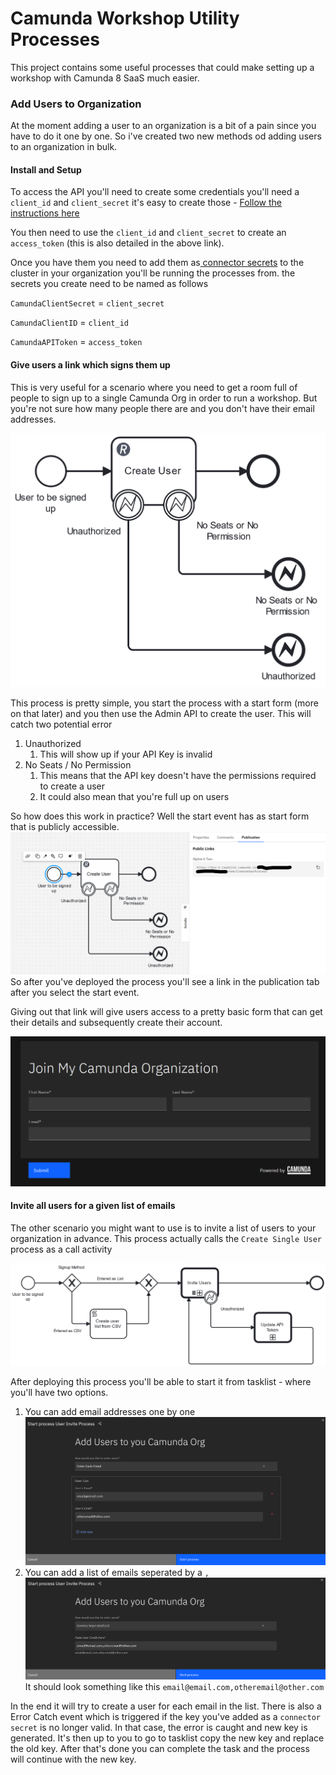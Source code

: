 # Camunda Workshop Utility Processes
This project contains some useful processes that could make setting up a workshop with Camunda 8 SaaS much easier. 

### Add Users to Organization
At the moment adding a user to an organization is a bit of a pain since you have to do it one by one. So i've created two new methods od adding users to an organization in bulk. 

#### Install and Setup
To access the API you'll need to create some credentials you'll need a `client_id` and `client_secret` it's easy to create those - [Follow the instructions here](https://docs.camunda.io/docs/apis-tools/administration-api/authentication/#client-credentials-and-scopes)

You then need to use the `client_id` and `client_secret` to create an `access_token` (this is also detailed in the above link).

Once you have them you need to add them as[ connector secrets](https://docs.camunda.io/docs/components/console/manage-clusters/manage-secrets/) to the cluster in your organization you'll be running the processes from. 
the secrets you create need to be named as follows

`CamundaClientSecret` = `client_secret`

`CamundaClientID` = `client_id`

`CamundaAPIToken` = `access_token`



#### Give users a link which signs them up
This is very useful for a scenario where you need to get a room full of people to sign up to a single Camunda Org in order to run a workshop. But you're not sure how many people there are and you don't have their email addresses. 

![process](/InviteUsersToOrganization/img/InviteSingleUserProcess.png)

This process is pretty simple, you start the process with a start form (more on that later) and you then use the Admin API to create the user. This will catch two potential error
1. Unauthorized 
   1. This will show up if your API Key is invalid
2. No Seats / No Permission
   1. This means that the API key doesn't have the permissions required to create a user
   2. It could also mean that you're full up on users

So how does this work in practice? Well the start event has as start form that is publicly accessible.
![startEventUserInvite](./InviteUsersToOrganization/img/InviteUserStartEvent.png)
So after you've deployed the process you'll see a link in the publication tab after you select the start event.

Giving out that link will give users access to a pretty basic form that can get their details and subsequently create their account.

![startFormInvite](./InviteUsersToOrganization/img/inviteUserStartForm.png)

#### Invite all users for a given list of emails

The other scenario you might want to use is to invite a list of users to your organization in advance. This process actually calls the `Create Single User` process as a call activity

![inviteUsersProcess](./InviteUsersToOrganization/img/InviteUsersProcess.png)

After deploying this process you'll be able to start it from tasklist - where you'll have two options.
1. You can add email addresses one by one
![startprocessOnebyOne](./InviteUsersToOrganization/img/AddUsersProcessStartFormEach.png)
1. You can add a list of emails seperated by a `,`
![startprocessbulk](./InviteUsersToOrganization/img/AddUsersProcessStartFormBatch.png)
It should look something like this `email@email.com,otheremail@other.com`

In the end it will try to create a user for each email in the list. There is also a Error Catch event which is triggered if the key you've added as a `connector secret` is no longer valid. In that case, the error is caught and new key is generated. It's then up to you to go to tasklist copy the new key and replace the old key. After that's done you can complete the task and the process will continue with the new key. 